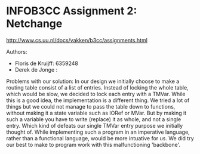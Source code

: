 # INFOB3CC Assignment 2: Netchange

http://www.cs.uu.nl/docs/vakken/b3cc/assignments.html

Authors:
- Floris de Kruijff: 6359248
- Derek de Jonge   : 

Problems with our solution:
In our design we initially choose to make a routing table consist of a list of entries. 
Instead of locking the whole table, which would be slow, we decided to lock each entry with a TMVar.
While this is a good idea, the implementation is a different thing. We tried a lot of things but we could
not manage to pass the table down to functions, without making it a state variable such as IORef or MVar. But 
by making it such a variable you have to write (replace) it as whole, and not a single entry. Which kind of
defeats our single TMVar entry purpose we initially thought of. 
While implementing such a program in an imperative language, rather than a functional language, would be more
intuative for us. We did try our best to make to program work with this malfunctioning 'backbone'.